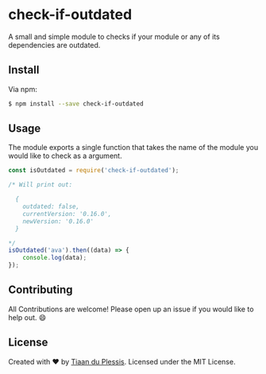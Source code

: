 # check-if-outdated
A small and simple module to checks if your module or any of its dependencies are outdated.

## Install
Via npm:
```sh
$ npm install --save check-if-outdated
```

## Usage
The module exports a single function that takes the name of the module you would like to check as a argument.
```javascript
const isOutdated = require('check-if-outdated');

/* Will print out:

  {
    outdated: false,
    currentVersion: '0.16.0',
    newVersion: '0.16.0'
  }

*/
isOutdated('ava').then((data) => {
    console.log(data);
});
```

## Contributing
All Contributions are welcome! Please open up an issue if you would like to help out. :smile:

## License
Created with ♥ by [Tiaan du Plessis](https://github.com/mightyCrow). Licensed under the MIT License.

